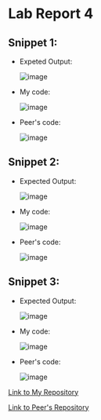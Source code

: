 # Lab Report 4

## Snippet 1:

- Expeted Output:

  ![image](https://user-images.githubusercontent.com/59184714/169351285-2967c435-f690-4512-9167-505588f75b45.png)

- My code:

  ![image](https://user-images.githubusercontent.com/59184714/169345030-a335c388-7e94-4899-b73e-3845b78efed3.png)

- Peer's code:

  ![image](https://user-images.githubusercontent.com/59184714/169347367-d85b7923-4482-4227-946c-7809c02ad4dc.png)
  
## Snippet 2:

- Expected Output:

  ![image](https://user-images.githubusercontent.com/59184714/169354054-74121638-cd10-4d1a-b517-fdb71737e548.png)

- My code:

  ![image](https://user-images.githubusercontent.com/59184714/169345723-6d185012-7bd2-4106-b2f9-da4b272d704b.png)

- Peer's code:

  ![image](https://user-images.githubusercontent.com/59184714/169347557-2bc50d32-ef0c-4a52-8047-41e7b53aa7e3.png)


## Snippet 3:

- Expected Output:

  ![image](https://user-images.githubusercontent.com/59184714/169354260-4c1b9f96-6d7a-4fe6-ac35-ec41845eef4b.png)

- My code:

  ![image](https://user-images.githubusercontent.com/59184714/169345842-bde14ab5-5f29-478f-872a-3b56f6148a76.png)

- Peer's code:

  ![image](https://user-images.githubusercontent.com/59184714/169347461-5f40e9ae-2aa7-437e-bed2-0890d0af4201.png)

[Link to My Repository ](https://github.com/Henryfzh/CSE-15L-Markdown-parser)

[Link to Peer's Repository](https://github.com/tcarman/markdown-parser)

